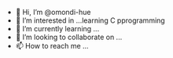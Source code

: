 - 👋 Hi, I’m @omondi-hue
- 👀 I’m interested in ...learning C  pprogramming
- 🌱 I’m currently learning ...
- 💞️ I’m looking to collaborate on ...
- 📫 How to reach me ...

<!---
omondi-hue/omondi-hue is a ✨ special ✨ repository because its `README.md` (this file) appears on your GitHub profile.
You can click the Preview link to take a look at your changes.
--->
